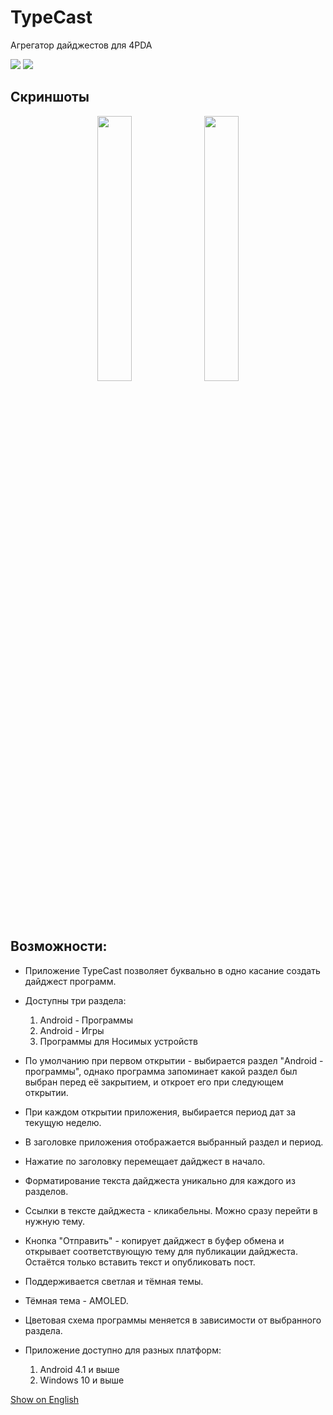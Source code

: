 # TypeCast
 Агрегатор дайджестов для 4PDA

<a href="https://github.com/Keddnyo/TypeCast/releases"><img src="https://img.shields.io/github/downloads/keddnyo/typecast/total?style=for-the-badge"></a>
<a href="https://github.com/Keddnyo/TypeCast/releases/latest"><img src="https://img.shields.io/github/downloads/keddnyo/typecast/latest/total?label=Latest%20downloads&style=for-the-badge"></a>

## Скриншоты
<p align="center">
  <img src="https://user-images.githubusercontent.com/65981689/235524375-8bacc484-b8e8-43ca-ab06-b2d3dcb06911.png" max-width="100%" width="33%">
  <img src="https://user-images.githubusercontent.com/65981689/235524381-a31523c5-484c-4b7e-969c-47a04caa53e7.png" max-width="100%" width="33%">
</p>

## Возможности:
* Приложение TypeCast позволяет буквально в одно касание создать дайджест программ.

* Доступны три раздела:
  1. Android - Программы
  2. Android - Игры
  3. Программы для Носимых устройств


* По умолчанию при первом открытии - выбирается раздел "Android - программы", однако программа запоминает какой раздел был выбран перед её закрытием, и откроет его при следующем открытии.

* При каждом открытии приложения, выбирается период дат за текущую неделю.

* В заголовке приложения отображается выбранный раздел и период.
* Нажатие по заголовку перемещает дайджест в начало.

* Форматирование текста дайджеста уникально для каждого из разделов.

* Ссылки в тексте дайджеста - кликабельны. Можно сразу перейти в нужную тему.

* Кнопка "Отправить" - копирует дайджест в буфер обмена и открывает соответствующую тему для публикации дайджеста. Остаётся только вставить текст и опубликовать пост.

* Поддерживается светлая и тёмная темы.
* Тёмная тема - AMOLED.

* Цветовая схема программы меняется в зависимости от выбранного раздела.

* Приложение доступно для разных платформ:
  1. Android 4.1 и выше
  2. Windows 10 и выше

[Show on English](https://github.com/Keddnyo/TypeCast/blob/main/README.md)
